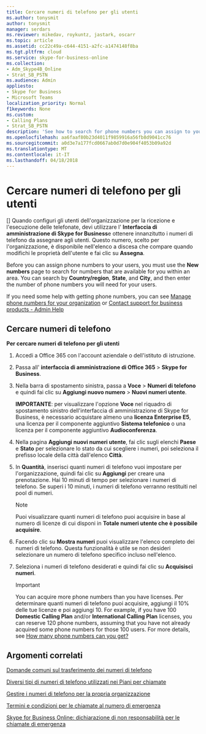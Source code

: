 ```yaml
---
title: Cercare numeri di telefono per gli utenti
ms.author: tonysmit
author: tonysmit
manager: serdars
ms.reviewer: mikedav, roykuntz, jastark, oscarr
ms.topic: article
ms.assetid: cc22c49a-c644-4151-a2fc-a1474148f8ba
ms.tgt.pltfrm: cloud
ms.service: skype-for-business-online
ms.collection:
- Adm_Skype4B_Online
- Strat_SB_PSTN
ms.audience: Admin
appliesto:
- Skype for Business
- Microsoft Teams
localization_priority: Normal
f1keywords: None
ms.custom:
- Calling Plans
- Strat_SB_PSTN
description: 'See how to search for phone numbers you can assign to your users, by country/region, state/region, or city, and specify the quantity of numbers you need. '
ms.openlocfilehash: aa6faaf80b23d4011f9859916a56fb8d9041cc76
ms.sourcegitcommit: a0d3e7a177fcd0667ab0d7d0e904f4053b09a92d
ms.translationtype: MT
ms.contentlocale: it-IT
ms.lasthandoff: 04/18/2018
---
```

# <a name="search-for-phone-numbers-for-users"></a>Cercare numeri di telefono per gli utenti

[] Quando configuri gli utenti dell'organizzazione per la ricezione e l'esecuzione delle telefonate, devi utilizzare l' **Interfaccia di amministrazione di Skype for Business**e ottenere innanzitutto i numeri di telefono da assegnare agli utenti. Questo numero, scelto per l'organizzazione, è disponibile nell'elenco a discesa che compare quando modifichi le proprietà dell'utente e fai clic su **Assegna**.
  
Before you can assign phone numbers to your users, you must use the **New numbers** page to search for numbers that are available for you within an area. You can search by **Country/region**, **State**, and **City**, and then enter the number of phone numbers you will need for your users. 
  
If you need some help with getting phone numbers, you can see [Manage phone numbers for your organization](manage-phone-numbers-for-your-organization/manage-phone-numbers-for-your-organization.md) or [Contact support for business products - Admin Help](https://support.office.com/article/32a17ca7-6fa0-4870-8a8d-e25ba4ccfd4b)
  
## <a name="search-for-phone-numbers"></a>Cercare numeri di telefono

 **Per cercare numeri di telefono per gli utenti**
  
1. Accedi a Office 365 con l'account aziendale o dell'istituto di istruzione.
    
2. Passa all' **interfaccia di amministrazione di Office 365** > **Skype for Business**.
    
3. Nella barra di spostamento sinistra, passa a **Voce** > **Numeri di telefono** e quindi fai clic su **Aggiungi nuovo numero** > **Nuovi numeri utente**.
    
    **IMPORTANTE**: per visualizzare l'opzione **Voce** nel riquadro di spostamento sinistro dell'interfaccia di amministrazione di Skype for Business, è necessario acquistare almeno una **licenza Enterprise E5**, una licenza per il componente aggiuntivo **Sistema telefonico** o una licenza per il componente aggiuntivo **Audioconferenza**.
    
4. Nella pagina **Aggiungi nuovi numeri utente**, fai clic sugli elenchi **Paese** e **Stato** per selezionare lo stato da cui scegliere i numeri, poi seleziona il prefisso locale della città dall'elenco **Città**.
    
5.  In **Quantità**, inserisci quanti numeri di telefono vuoi impostare per l'organizzazione, quindi fai clic su **Aggiungi** per creare una prenotazione. Hai 10 minuti di tempo per selezionare i numeri di telefono. Se superi i 10 minuti, i numeri di telefono verranno restituiti nel pool di numeri.
    
    > [!NOTE]
    > Puoi visualizzare quanti numeri di telefono puoi acquisire in base al numero di licenze di cui disponi in **Totale numeri utente che è possibile acquisire**. 
  
6. Facendo clic su **Mostra numeri** puoi visualizzare l'elenco completo dei numeri di telefono. Questa funzionalità è utile se non desideri selezionare un numero di telefono specifico incluso nell'elenco.
    
7. Seleziona i numeri di telefono desiderati e quindi fai clic su **Acquisisci numeri**.
    
    > [!IMPORTANT]
    > You can acquire more phone numbers than you have licenses. Per determinare quanti numeri di telefono puoi acquisire, aggiungi il 10% delle tue licenze e poi aggiungi 10. For example, if you have 100 **Domestic Calling Plan** and/or **International Calling Plan** licenses, you can reserve 120 phone numbers, assuming that you have not already acquired some phone numbers for those 100 users. For more details, see [How many phone numbers can you get?](how-many-phone-numbers-can-you-get.md)

## <a name="related-topics"></a>Argomenti correlati
[Domande comuni sul trasferimento dei numeri di telefono](transferring-phone-numbers-common-questions.md)

[Diversi tipi di numeri di telefono utilizzati nei Piani per chiamate](different-kinds-of-phone-numbers-used-for-calling-plans.md)

[Gestire i numeri di telefono per la propria organizzazione](../what-are-calling-plans-in-office-365/manage-phone-numbers-for-your-organization/manage-phone-numbers-for-your-organization.md)

[Termini e condizioni per le chiamate al numero di emergenza](emergency-calling-terms-and-conditions.md)

[Skype for Business Online: dichiarazione di non responsabilità per le chiamate di emergenza](https://go.microsoft.com/fwlink/?LinkID=692099)

  
 